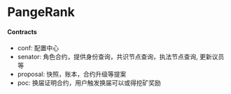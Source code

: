 # PangeRank
#### Contracts
- conf: 配置中心
- senator: 角色合约，提供身份查询，共识节点查询，执法节点查询, 更新议员等
- proposal: 快照，账本，合约升级等提案
- poc: 换届证明合约，用户触发换届可以或得挖矿奖励

